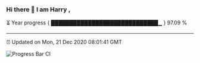 ### Hi there 👋 I am Harry , 

⏳ Year progress { █████████████████████████████▁ } 97.09 %

---

⏰ Updated on Mon, 21 Dec 2020 08:01:41 GMT

![Progress Bar CI](https://github.com/duykhang68/duykhang68/workflows/Progress%20Bar%20CI/badge.svg)
